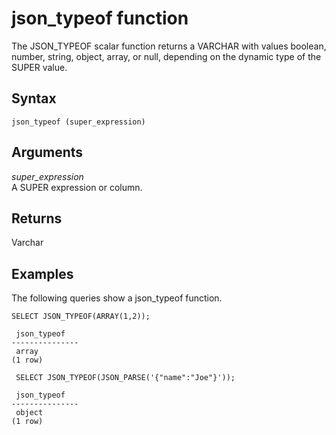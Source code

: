 # json\_typeof function<a name="r_json_typeof"></a>

The JSON\_TYPEOF scalar function returns a VARCHAR with values boolean, number, string, object, array, or null, depending on the dynamic type of the SUPER value\. 

## Syntax<a name="r_json_typeof-synopsis"></a>

```
json_typeof (super_expression)
```

## Arguments<a name="r_json_typeof-arguments"></a>

*super\_expression*  
A SUPER expression or column\.

## Returns<a name="r_json_typeof-returns"></a>

Varchar

## Examples<a name="r_json_typeof_example"></a>

The following queries show a json\_typeof function\.

```
SELECT JSON_TYPEOF(ARRAY(1,2));

 json_typeof
---------------
 array
(1 row)
```

```
 SELECT JSON_TYPEOF(JSON_PARSE('{"name":"Joe"}'));

 json_typeof
---------------
 object
(1 row)
```